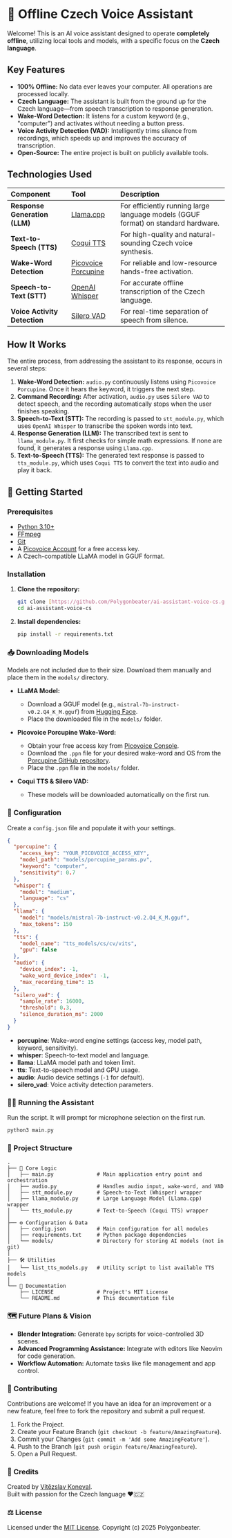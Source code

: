 # 🤖 Offline Czech Voice Assistant

Welcome! This is an AI voice assistant designed to operate **completely offline**, utilizing local tools and models, with a specific focus on the **Czech language**.

## Key Features

* **100% Offline:** No data ever leaves your computer. All operations are processed locally.
* **Czech Language:** The assistant is built from the ground up for the Czech language—from speech transcription to response generation.
* **Wake-Word Detection:** It listens for a custom keyword (e.g., "computer") and activates without needing a button press.
* **Voice Activity Detection (VAD):** Intelligently trims silence from recordings, which speeds up and improves the accuracy of transcription.
* **Open-Source:** The entire project is built on publicly available tools.

## Technologies Used

| Component                  | Tool                                                              | Description                                                                    |
| :------------------------- | :---------------------------------------------------------------- | :----------------------------------------------------------------------------- |
| **Response Generation (LLM)** | [Llama.cpp](https://github.com/ggerganov/llama.cpp)               | For efficiently running large language models (GGUF format) on standard hardware. |
| **Text-to-Speech (TTS)** | [Coqui TTS](https://github.com/coqui-ai/TTS)                      | For high-quality and natural-sounding Czech voice synthesis.                   |
| **Wake-Word Detection** | [Picovoice Porcupine](https://github.com/Picovoice/porcupine)     | For reliable and low-resource hands-free activation.                           |
| **Speech-to-Text (STT)** | [OpenAI Whisper](https://github.com/openai/whisper)               | For accurate offline transcription of the Czech language.                      |
| **Voice Activity Detection** | [Silero VAD](https://github.com/snakers4/silero-vad)              | For real-time separation of speech from silence.                               |

## How It Works

The entire process, from addressing the assistant to its response, occurs in several steps:

1.  **Wake-Word Detection:** `audio.py` continuously listens using `Picovoice Porcupine`. Once it hears the keyword, it triggers the next step.
2.  **Command Recording:** After activation, `audio.py` uses `Silero VAD` to detect speech, and the recording automatically stops when the user finishes speaking.
3.  **Speech-to-Text (STT):** The recording is passed to `stt_module.py`, which uses `OpenAI Whisper` to transcribe the spoken words into text.
4.  **Response Generation (LLM):** The transcribed text is sent to `llama_module.py`. It first checks for simple math expressions. If none are found, it generates a response using `Llama.cpp`.
5.  **Text-to-Speech (TTS):** The generated text response is passed to `tts_module.py`, which uses `Coqui TTS` to convert the text into audio and play it back.

## 🚀 Getting Started

### Prerequisites
* [Python 3.10+](https://www.python.org)
* [FFmpeg](https://ffmpeg.org)
* [Git](https://git-scm.com)
* A [Picovoice Account](https://console.picovoice.ai/) for a free access key.
* A Czech-compatible LLaMA model in GGUF format.

### Installation
1.  **Clone the repository:**
    ```bash
    git clone [https://github.com/Polygonbeater/ai-assistant-voice-cs.git](https://github.com/Polygonbeater/ai-assistant-voice-cs.git)
    cd ai-assistant-voice-cs
    ```

2.  **Install dependencies:**
    ```bash
    pip install -r requirements.txt
    ```

### 📥 Downloading Models
Models are not included due to their size. Download them manually and place them in the `models/` directory.

* **LLaMA Model:**
    * Download a GGUF model (e.g., `mistral-7b-instruct-v0.2.Q4_K_M.gguf`) from [Hugging Face](https://huggingface.co/TheBloke/Mistral-7B-Instruct-v0.2-GGUF).
    * Place the downloaded file in the `models/` folder.

* **Picovoice Porcupine Wake-Word:**
    * Obtain your free access key from [Picovoice Console](https://console.picovoice.ai/).
    * Download the `.ppn` file for your desired wake-word and OS from the [Porcupine GitHub repository](https://github.com/Picovoice/porcupine/tree/master/resources/keyword_files).
    * Place the `.ppn` file in the `models/` folder.

* **Coqui TTS & Silero VAD:**
    * These models will be downloaded automatically on the first run.

### 🎨 Configuration
Create a `config.json` file and populate it with your settings.

```json
{
  "porcupine": {
    "access_key": "YOUR_PICOVOICE_ACCESS_KEY",
    "model_path": "models/porcupine_params.pv",
    "keyword": "computer",
    "sensitivity": 0.7
  },
  "whisper": {
    "model": "medium",
    "language": "cs"
  },
  "llama": {
    "model": "models/mistral-7b-instruct-v0.2.Q4_K_M.gguf",
    "max_tokens": 150
  },
  "tts": {
    "model_name": "tts_models/cs/cv/vits",
    "gpu": false
  },
  "audio": {
    "device_index": -1,
    "wake_word_device_index": -1,
    "max_recording_time": 15
  },
  "silero_vad": {
    "sample_rate": 16000,
    "threshold": 0.3,
    "silence_duration_ms": 2000
  }
}
```

* **porcupine**: Wake-word engine settings (access key, model path, keyword, sensitivity).
* **whisper**: Speech-to-text model and language.
* **llama**: LLaMA model path and token limit.
* **tts**: Text-to-speech model and GPU usage.
* **audio**: Audio device settings (`-1` for default).
* **silero_vad**: Voice activity detection parameters.

### 🏃‍♂️ Running the Assistant
Run the script. It will prompt for microphone selection on the first run.
```bash
python3 main.py
```

### 📁 Project Structure
```
.
├── 🐍 Core Logic
│   ├── main.py              # Main application entry point and orchestration
│   ├── audio.py             # Handles audio input, wake-word, and VAD
│   ├── stt_module.py        # Speech-to-Text (Whisper) wrapper
│   ├── llama_module.py      # Large Language Model (Llama.cpp) wrapper
│   └── tts_module.py        # Text-to-Speech (Coqui TTS) wrapper
│
├── ⚙️ Configuration & Data
│   ├── config.json          # Main configuration for all modules
│   ├── requirements.txt     # Python package dependencies
│   └── models/              # Directory for storing AI models (not in git)
│
├── 🛠️ Utilities
│   └── list_tts_models.py   # Utility script to list available TTS models
│
└── 📖 Documentation
    ├── LICENSE              # Project's MIT License
    └── README.md            # This documentation file
```

### 🗺️ Future Plans & Vision
* **Blender Integration:** Generate `bpy` scripts for voice-controlled 3D scenes.
* **Advanced Programming Assistance:** Integrate with editors like Neovim for code generation.
* **Workflow Automation:** Automate tasks like file management and app control.

### 👋 Contributing
Contributions are welcome! If you have an idea for an improvement or a new feature, feel free to fork the repository and submit a pull request.

1.  Fork the Project.
2.  Create your Feature Branch (`git checkout -b feature/AmazingFeature`).
3.  Commit your Changes (`git commit -m 'Add some AmazingFeature'`).
4.  Push to the Branch (`git push origin feature/AmazingFeature`).
5.  Open a Pull Request.

### 💖 Credits
Created by [Vítězslav Koneval](https://github.com/Polygonbeater).  
Built with passion for the Czech language ❤️🇨🇿

### ⚖️ License
Licensed under the [MIT License](https://github.com/Polygonbeater/ai-assistant-voice-cs/blob/main/LICENSE). Copyright (c) 2025 Polygonbeater.

